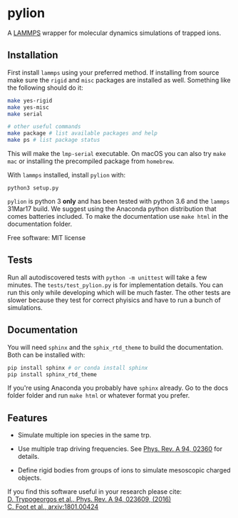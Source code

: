 
# pylion

A [LAMMPS](http://lammps.sandia.gov/) wrapper for molecular dynamics simulations of trapped ions.

## Installation

First install `lammps` using your preferred method.
If installing from source make sure the `rigid` and `misc` packages are installed as well.
Something like the following should do it:

~~~~bash
make yes-rigid
make yes-misc
make serial

# other useful commands
make package # list available packages and help
make ps # list package status
~~~~

This will make the `lmp-serial` executable.
On macOS you can also try `make mac` or installing the precompiled package from `homebrew`.

With `lammps` installed, install `pylion` with:
~~~
python3 setup.py
~~~
`pylion` is python 3 **only** and has been tested with python 3.6 and the `lammps` 31Mar17 build.
We suggest using the Anaconda python distribution that comes batteries included.
To make the documentation use `make html` in the documentation folder.

Free software: MIT license

## Tests

Run all autodiscovered tests with `python -m unittest` will take a few minutes.
The `tests/test_pylion.py` is for implementation details. You can run this only while developing which will be much faster.
The other tests are slower because they test for correct phyisics and have to run a bunch of simulations.

## Documentation

You will need `sphinx` and the `sphix_rtd_theme` to build the documentation.
Both can be installed with:

~~~bash
pip install sphinx # or conda install sphinx
pip install sphinx_rtd_theme
~~~

If you're using Anaconda you probably have `sphinx` already.
Go to the docs folder folder and run `make html` or whatever format you prefer.

## Features

* Simulate multiple ion species in the same trp.

* Use multiple trap driving frequencies. See [Phys. Rev. A 94, 02360](https://journals.aps.org/pra/abstract/10.1103/PhysRevA.94.023609) for details.

* Define rigid bodies from groups of ions to simulate mesoscopic charged objects.

If you find this software useful in your research please cite:  
[D. Trypogeorgos et al., Phys. Rev. A 94, 023609, (2016)](https://journals.aps.org/pra/abstract/10.1103/PhysRevA.94.023609)  
[C. Foot et al., arxiv:1801.00424](http://arxiv.org/abs/1801.00424)
